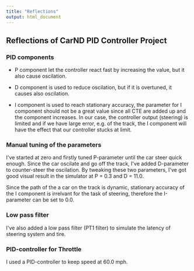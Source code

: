 ```yaml
---
title: "Reflections"
output: html_document
---
```


## Reflections of CarND PID Controller Project

### PID components

- P component let the controller react fast by increasing the value, but it also cause oscilation.

- D component is used to reduce oscilation, but if it is overtuned, it causes also oscilation.

- I component is used to reach stationary accuracy, the parameter for I component should not be a great value since all CTE are added up and the component increases. In our case, the controller output (steering) is limited and if we have large error, e.g. of the track, the I component will have the effect that our controller stucks at limit.


### Manual tuning of the parameters
I've started at zero and firstly tuned P-parameter until the car steer quick enough. Since the car oscilate and go off the track, I've added D-parameter to counter-steer the oscilation. By tweaking these two parameters, I've got good visual result in the simulator at P = 0.3 and D = 11.0.

Since the path of the a car on the track is dynamic, stationary accuracy of the I component is irrelvant for the task of steering, therefore the I-parameter can be set to 0.0. 


### Low pass filter
I've also added a low pass filter (PT1 filter) to simulate the latency of steering system and tire. 

### PID-controller for Throttle
I used a PID-controller to keep speed at 60.0 mph. 


